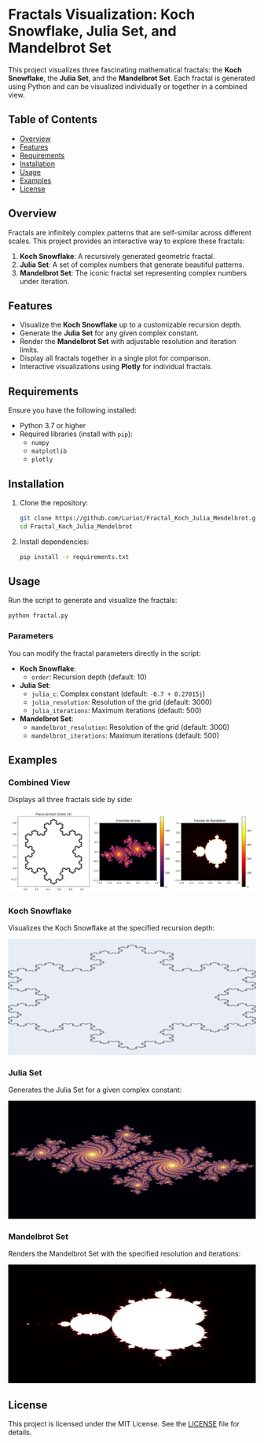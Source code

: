 
# Fractals Visualization: Koch Snowflake, Julia Set, and Mandelbrot Set

This project visualizes three fascinating mathematical fractals: the **Koch Snowflake**, the **Julia Set**, and the **Mandelbrot Set**. Each fractal is generated using Python and can be visualized individually or together in a combined view.

## Table of Contents

- [Overview](#overview)
- [Features](#features)
- [Requirements](#requirements)
- [Installation](#installation)
- [Usage](#usage)
- [Examples](#examples)
- [License](#license)

## Overview

Fractals are infinitely complex patterns that are self-similar across different scales. This project provides an interactive way to explore these fractals:

1. **Koch Snowflake**: A recursively generated geometric fractal.
2. **Julia Set**: A set of complex numbers that generate beautiful patterns.
3. **Mandelbrot Set**: The iconic fractal set representing complex numbers under iteration.

## Features

- Visualize the **Koch Snowflake** up to a customizable recursion depth.
- Generate the **Julia Set** for any given complex constant.
- Render the **Mandelbrot Set** with adjustable resolution and iteration limits.
- Display all fractals together in a single plot for comparison.
- Interactive visualizations using **Plotly** for individual fractals.

## Requirements

Ensure you have the following installed:

- Python 3.7 or higher
- Required libraries (install with `pip`):
  - `numpy`
  - `matplotlib`
  - `plotly`

## Installation

1. Clone the repository:
   ```bash
   git clone https://github.com/Luriot/Fractal_Koch_Julia_Mendelbrot.git
   cd Fractal_Koch_Julia_Mendelbrot
   ```

2. Install dependencies:
   ```bash
   pip install -r requirements.txt
   ```

## Usage

Run the script to generate and visualize the fractals:

```bash
python fractal.py
```

### Parameters

You can modify the fractal parameters directly in the script:

- **Koch Snowflake**:
  - `order`: Recursion depth (default: 10)
- **Julia Set**:
  - `julia_c`: Complex constant (default: `-0.7 + 0.27015j`)
  - `julia_resolution`: Resolution of the grid (default: 3000)
  - `julia_iterations`: Maximum iterations (default: 500)
- **Mandelbrot Set**:
  - `mandelbrot_resolution`: Resolution of the grid (default: 3000)
  - `mandelbrot_iterations`: Maximum iterations (default: 500)

## Examples

### Combined View

Displays all three fractals side by side:

![Combined Fractals Example](assets/combined_fractals.png)

### Koch Snowflake

Visualizes the Koch Snowflake at the specified recursion depth:

![Koch Snowflake Example](assets/koch_snowflake.png)

### Julia Set

Generates the Julia Set for a given complex constant:

![Julia Set Example](assets/julia_set.png)

### Mandelbrot Set

Renders the Mandelbrot Set with the specified resolution and iterations:

![Mandelbrot Set Example](assets/mandelbrot_set.png)

## License

This project is licensed under the MIT License. See the [LICENSE](LICENSE) file for details.
